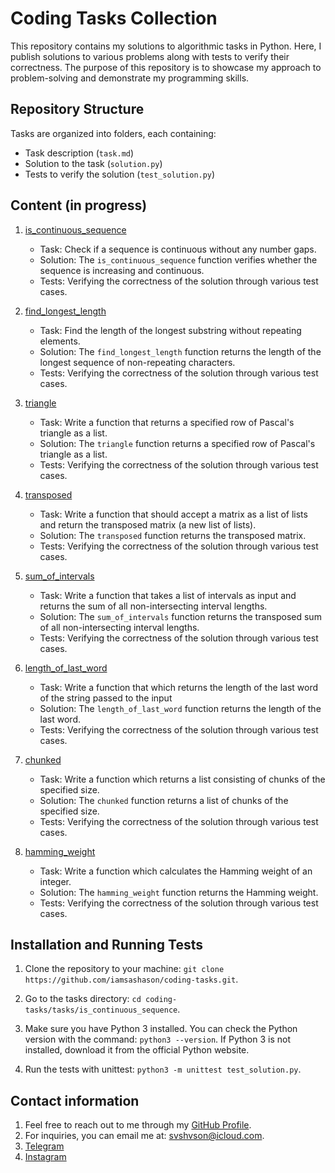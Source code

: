 # Coding Tasks Collection

This repository contains my solutions to algorithmic tasks in Python. Here, I publish solutions to various problems along with tests to verify their correctness. The purpose of this repository is to showcase my approach to problem-solving and demonstrate my programming skills.

## Repository Structure

Tasks are organized into folders, each containing:
- Task description (`task.md`)
- Solution to the task (`solution.py`)
- Tests to verify the solution (`test_solution.py`)

## Content (in progress)

1. [is_continuous_sequence](tasks/is_continuous_sequence/)
   - Task: Check if a sequence is continuous without any number gaps.
   - Solution: The `is_continuous_sequence` function verifies whether the sequence is increasing and continuous.
   - Tests: Verifying the correctness of the solution through various test cases.

2. [find_longest_length](tasks/find_longest_length/)
   - Task: Find the length of the longest substring without repeating elements.
   - Solution: The `find_longest_length` function returns the length of the longest sequence of non-repeating characters.
   - Tests: Verifying the correctness of the solution through various test cases.
  
3. [triangle](tasks/triangle/)
   - Task: Write a function that returns a specified row of Pascal's triangle as a list.
   - Solution: The `triangle` function returns a specified row of Pascal's triangle as a list.
   - Tests: Verifying the correctness of the solution through various test cases.

4. [transposed](tasks/transposed/)
   - Task: Write a function that should accept a matrix as a list of lists and return the transposed matrix (a new list of lists).
   - Solution: The `transposed` function returns the transposed matrix.
   - Tests: Verifying the correctness of the solution through various test cases.

5. [sum_of_intervals](tasks/sum_of_intervals/)
   - Task: Write a function that takes a list of intervals as input and returns the sum of all non-intersecting interval lengths. 
   - Solution: The `sum_of_intervals` function returns the transposed sum of all non-intersecting interval lengths.
   - Tests: Verifying the correctness of the solution through various test cases.

6. [length_of_last_word](tasks/length_of_last_word/)
   - Task: Write a function that which returns the length of the last word of the string passed to the input
   - Solution: The `length_of_last_word` function returns the length of the last word.
   - Tests: Verifying the correctness of the solution through various test cases.

7. [chunked](tasks/сhunked/)
   - Task: Write a function which returns a list consisting of chunks of the specified size. 
   - Solution: The `chunked` function returns a list of chunks of the specified size.
   - Tests: Verifying the correctness of the solution through various test cases.

8. [hamming_weight](tasks/hamming_weight/)
   - Task: Write a function which calculates the Hamming weight of an integer.
   - Solution: The `hamming_weight` function returns the Hamming weight.
   - Tests: Verifying the correctness of the solution through various test cases.

## Installation and Running Tests

1. Clone the repository to your machine:
   `git clone https://github.com/iamsashason/coding-tasks.git`.
   
2. Go to the tasks directory:
   `cd coding-tasks/tasks/is_continuous_sequence`.
   
3. Make sure you have Python 3 installed. You can check the Python version with the command:
   `python3 --version`.
   If Python 3 is not installed, download it from the official Python website.
   
4. Run the tests with unittest:
   `python3 -m unittest test_solution.py`.

## Contact information

1. Feel free to reach out to me through my [GitHub Profile](https://github.com/iamsashason).
2. For inquiries, you can email me at: [svshvson@icloud.com](mailto:svshvson@icloud.com).
3. [Telegram](https://t.me/iamsashason)
4. [Instagram](https://www.instagram.com/iamsashason/)
